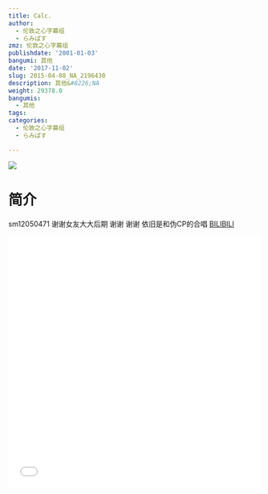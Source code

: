 ```yaml
---
title: Calc.
author:
  - 伦敦之心字幕组
  - らみぱす
zmz: 伦敦之心字幕组
publishdate: '2001-01-03'
bangumi: 其他
date: '2017-11-02'
slug: 2015-04-08_NA_2196430
description: 其他&#8226;NA
weight: 29378.0
bangumis:
  - 其他
tags:
categories:
  - 伦敦之心字幕组
  - らみぱす

---
```

![](https://i.imgur.com/2uVguT0.png)
# 简介  
sm12050471 谢谢女友大大后期   谢谢 谢谢   依旧是和伪CP的合唱
  [BILIBILI](https://www.bilibili.com/video/av2196430/)

  <iframe src="//www.bilibili.com/html/html5player.html?cid=3412197&aid=2196430" width="100%" height="500" frameborder="0" allowfullscreen="allowfullscreen"></iframe>
